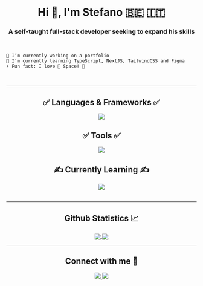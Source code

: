 <h1 align="center">Hi 👋, I'm Stefano 🇧🇪 🇮🇹</h1>

<h3 align="center">A self-taught full-stack developer seeking to expand his skills</h3>

<br>

    🔭 I’m currently working on a portfolio
    🌱 I’m currently learning TypeScript, NextJS, TailwindCSS and Figma
    ⚡ Fun fact: I love 🚀 Space! 🚀

<br>

---

  <h2 align="center">✅ Languages & Frameworks ✅</h2>
  
  <div align="center">
  <a href="https://skillicons.dev">
    <img src="https://skillicons.dev/icons?i=js,react,nodejs,html,css,net,java,mysql,py,express&theme=dark&perline=5">
  </a>

  <br>

  <h2 align="center">✅ Tools ✅</h2>

  <a href="https://skillicons.dev">
    <img src="https://skillicons.dev/icons?i=bash,postman,webpack,docker,git,vscode,ps,pr&theme=dark&perline=4">
  </a>

  <br>

  <h2 align="center">✍️ Currently Learning ✍️</h2>

  <a href="https://skillicons.dev">
    <img src="https://skillicons.dev/icons?i=ts,next,figma,tailwind&theme=dark&perline=2">
  </a>
</div>

<br>

---

  <h2 align="center"> Github Statistics 📈 </h2>
  
  <div align="center"> 
     <a href="">
      <img align="center" src="https://github-readme-stats-sigma-five.vercel.app/api?username=spale-dev&show_icons=true&include_all_commits=true&count_private=true&theme=react&line_height=40" />
    </a>
    <a href="">
      <img align="center" src="https://github-readme-stats.vercel.app/api/top-langs/?username=spale-dev&theme=react&line_height=40&hide=css"/>
    </a>
</div>

---

  <h2 align="center">Connect with me 📲</h2>
  
  <div align="center"> 
  <a href="https://stackoverflow.com/users/20458282">
    <img src="https://skillicons.dev/icons?i=stackoverflow&theme=dark">
  </a>
  <a href="https://www.linkedin.com/in/stefano-paletta-140321255/">
    <img src="https://skillicons.dev/icons?i=linkedin&theme=dark">
  </a>
</div>
